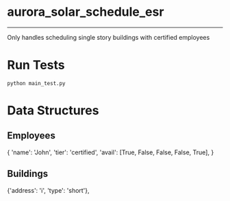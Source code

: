 # aurora_solar_schedule_esr
-----
Only handles scheduling single story buildings with certified employees
# Run Tests
`python main_test.py`

# Data Structures

## Employees
  {
      'name': 'John',
      'tier': 'certified',
      'avail': [True, False, False, False, True],
  }

## Buildings
  {'address': 'i', 'type': 'short'},


